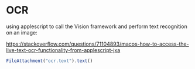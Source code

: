 # OCR

using applescript to call the Vision framework and perform text recognition on an image:

https://stackoverflow.com/questions/71104893/macos-how-to-access-the-live-text-ocr-functionality-from-applescript-jxa

```js echo
FileAttachment("ocr.text").text()
```
